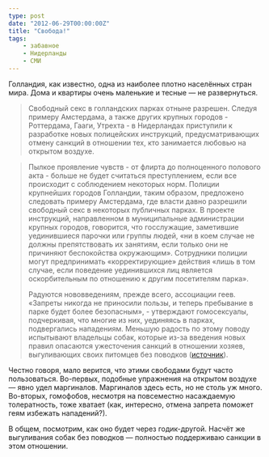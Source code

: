 ```yaml
---
type: post
date: "2012-06-29T00:00:00Z"
title: "Свобода!"
tags:
    - забавное
    - Нидерланды
    - СМИ
---
```


Голландия, как известно, одна из наиболее плотно населённых стран мира. Дома и квартиры очень маленькие и тесные — не развернуться.

> Свободный секс в голландских парках отныне разрешен. Следуя примеру Амстердама, а также других крупных городов - Роттердама, Гааги, Утрехта - в Нидерландах приступили к разработке новых полицейских инструкций, предусматривающих отмену санкций в отношении тех, кто занимается любовью на открытом воздухе.
>
<!--more-->
> Пылкое проявление чувств - от флирта до полноценного полового акта - больше не будет считаться преступлением, если все происходит с соблюдением некоторых норм. Полиции крупнейших городов Голландии, таким образом, предложено следовать примеру Амстердама, где власти давно разрешили свободный секс в некоторых публичных парках. В проекте инструкций, направленном в муниципальные администрации крупных городов, говорится, что госслужащие, заметившие уединившиеся парочки или группы людей, «ни в коем случае не должны препятствовать их занятиям, если только они не причиняют беспокойства окружающим». Сотрудники полиции могут предпринимать «корректирующие» действия «лишь в том случае, если поведение уединившихся лиц является оскорбительным по отношению к другим посетителям парка».
>
> Радуются нововведениям, прежде всего, ассоциации геев. «Запреты никогда не приносили пользы, и теперь пребывание в парке будет более безопасным», - утверждают гомосексуалы, подчеркивая, что многие из них, уединяясь в парках, подвергались нападениям. Меньшую радость по этому поводу испытывают владельцы собак, которые из-за введения новых правил опасаются ужесточения санкций в отношении хозяев, выгуливающих своих питомцев без поводков ([источник](http://rus.nl/rus/news/default.asp?Profile=news&amp;NewsID=20754&amp;LandID=1&amp;CatID=2)).

Честно говоря, мало верится, что этими свободами будут часто пользоваться. Во-первых, подобные упражнения на открытом воздухе — явно удел маргиналов. Маргиналов здесь есть, но не столь уж много. Во-вторых, гомофобов, несмотря на повсеместно насаждаемую толератность, тоже хватает (как, интересно, отмена запрета поможет геям избежать нападений?).

В общем, посмотрим, как оно будет через годик-другой. Насчёт же выгуливания собак без поводков — полностью поддерживаю санкции в этом отношении.
